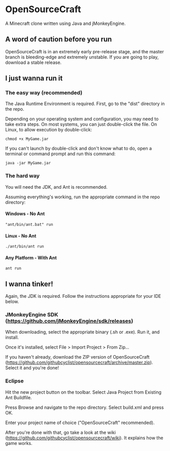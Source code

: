# OpenSourceCraft
A Minecraft clone written using Java and jMonkeyEngine.

## A word of caution before you run
OpenSourceCraft is in an extremely early pre-release stage, and the master branch is bleeding-edge and extremely unstable. If you are going to play, download a stable release. 

## I just wanna run it
### The easy way (recommended)
The Java Runtime Environment is required. First, go to the "dist" directory in the repo.

Depending on your operating system and configuration, you may need to take extra steps. On most systems, you can just double-click the file. On Linux, to allow execution by double-click:

`chmod +x MyGame.jar`

If you can't launch by double-click and don't know what to do, open a terminal or command prompt and run this command:

`java -jar MyGame.jar`

### The hard way
You will need the JDK, and Ant is recommended.

Assuming everything's working, run the appropriate command in the repo directory:

#### Windows - No Ant
`"ant/bin/ant.bat" run`

#### Linux - No Ant
`./ant/bin/ant run`

#### Any Platform - With Ant
`ant run`

## I wanna tinker!
Again, the JDK is required. Follow the instructions appropriate for your IDE below.

### JMonkeyEngine SDK (https://github.com/jMonkeyEngine/sdk/releases)

When downloading, select the appropriate binary (.sh or .exe). Run it, and install.

Once it's installed, select File > Import Project > From Zip...

If you haven't already, download the ZIP version of OpenSourceCraft (https://github.com/githubcyclist/opensourcecraft/archive/master.zip). Select it and you're done!

### Eclipse

Hit the new project button on the toolbar. Select Java Project from Existing Ant Buildfile.

Press Browse and navigate to the repo directory. Select build.xml and press OK.

Enter your project name of choice ("OpenSourceCraft" recommended).

After you're done with that, go take a look at the wiki (https://github.com/githubcyclist/opensourcecraft/wiki). It explains how the game works.
